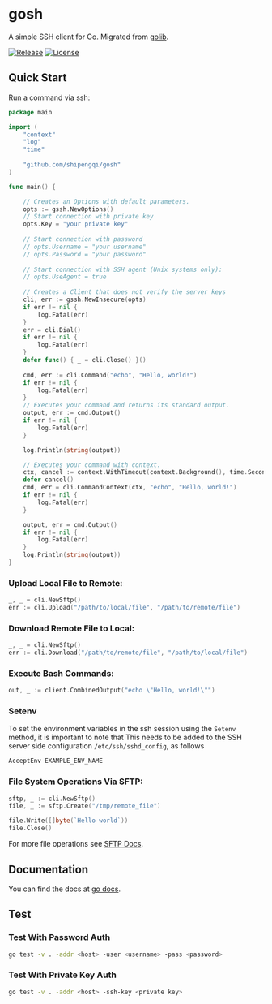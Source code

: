 # gosh

A simple SSH client for Go.
Migrated from [golib](github.com/shipengqi/golib/gosh).

[![Release](https://img.shields.io/github/release/shipengqi/gosh.svg)](https://github.com/shipengqi/gosh/releases)
[![License](https://img.shields.io/github/license/shipengqi/gosh)](https://github.com/shipengqi/gosh/blob/main/LICENSE)

## Quick Start

Run a command via ssh:
```go
package main

import (
	"context"
	"log"
	"time"
	
	"github.com/shipengqi/gosh"
)

func main() {

	// Creates an Options with default parameters.
	opts := gssh.NewOptions()
	// Start connection with private key
	opts.Key = "your private key"
	
	// Start connection with password
	// opts.Username = "your username"
	// opts.Password = "your password"
	
	// Start connection with SSH agent (Unix systems only):
	// opts.UseAgent = true
	
	// Creates a Client that does not verify the server keys
	cli, err := gssh.NewInsecure(opts)
	if err != nil {
		log.Fatal(err)
	}
	err = cli.Dial()
	if err != nil {
		log.Fatal(err)
	}
	defer func() { _ = cli.Close() }()
	
	cmd, err := cli.Command("echo", "Hello, world!")
	if err != nil {
		log.Fatal(err)
	}
	// Executes your command and returns its standard output.
	output, err := cmd.Output()
	if err != nil {
		log.Fatal(err)
	}

	log.Println(string(output))

	// Executes your command with context.
	ctx, cancel := context.WithTimeout(context.Background(), time.Second*5)
	defer cancel()
	cmd, err = cli.CommandContext(ctx, "echo", "Hello, world!")
	if err != nil {
		log.Fatal(err)
	}

	output, err = cmd.Output()
	if err != nil {
		log.Fatal(err)
	}
	log.Println(string(output))
}
```

### Upload Local File to Remote:
```go
_, _ = cli.NewSftp()
err := cli.Upload("/path/to/local/file", "/path/to/remote/file")
```

### Download Remote File to Local:
```go
_, _ = cli.NewSftp()
err := cli.Download("/path/to/remote/file", "/path/to/local/file")
```

### Execute Bash Commands:
```go
out, _ := client.CombinedOutput("echo \"Hello, world!\"")
```

### Setenv

To set the environment variables in the ssh session using the `Setenv` method, it is important to note that
This needs to be added to the SSH server side configuration `/etc/ssh/sshd_config`, as follows

```bash
AcceptEnv EXAMPLE_ENV_NAME
```

### File System Operations Via SFTP:

```go
sftp, _ := cli.NewSftp()
file, _ := sftp.Create("/tmp/remote_file")

file.Write([]byte(`Hello world`))
file.Close()
```
For more file operations see [SFTP Docs](https://github.com/pkg/sftp).

## Documentation

You can find the docs at [go docs](https://pkg.go.dev/github.com/shipengqi/gosh).

## Test

### Test With Password Auth
```bash
go test -v . -addr <host> -user <username> -pass <password>
```

### Test With Private Key Auth
```bash
go test -v . -addr <host> -ssh-key <private key>
```

